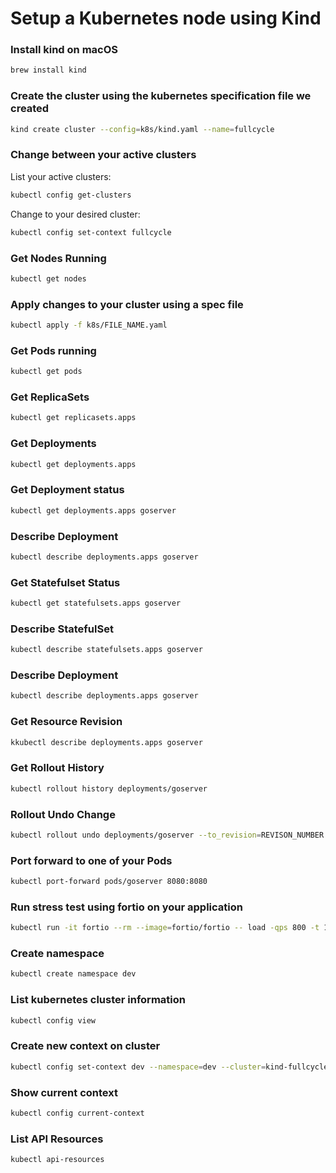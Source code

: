 # Setup a Kubernetes node using Kind

### Install kind on macOS
```sh
brew install kind
```

### Create the cluster using the kubernetes specification file we created
```sh
kind create cluster --config=k8s/kind.yaml --name=fullcycle
```

### Change between your active clusters
List your active clusters:
```sh
kubectl config get-clusters
```

Change to your desired cluster:
```sh
kubectl config set-context fullcycle
```

### Get Nodes Running
```sh
kubectl get nodes
```

### Apply changes to your cluster using a spec file
```sh
kubectl apply -f k8s/FILE_NAME.yaml
```

### Get Pods running
```sh
kubectl get pods
```

### Get ReplicaSets
```sh
kubectl get replicasets.apps
```

### Get Deployments
```sh
kubectl get deployments.apps
```

### Get Deployment status
```sh
kubectl get deployments.apps goserver
```

### Describe Deployment
```sh
kubectl describe deployments.apps goserver
```

### Get Statefulset Status
```sh
kubectl get statefulsets.apps goserver
```

### Describe StatefulSet
```sh
kubectl describe statefulsets.apps goserver
```

### Describe Deployment
```sh
kubectl describe deployments.apps goserver
```

### Get Resource Revision
```sh
kkubectl describe deployments.apps goserver
```

### Get Rollout History
```sh
kubectl rollout history deployments/goserver
```

### Rollout Undo Change
```sh
kubectl rollout undo deployments/goserver --to_revision=REVISON_NUMBER
```

### Port forward to one of your Pods
```sh
kubectl port-forward pods/goserver 8080:8080
```

### Run stress test using fortio on your application
```sh
kubectl run -it fortio --rm --image=fortio/fortio -- load -qps 800 -t 120s -c 70 "http://goserver-service:8000/healthz"
```

### Create namespace
```sh
kubectl create namespace dev
```

### List kubernetes cluster information

```sh
kubectl config view
```

### Create new context on cluster
```sh
kubectl config set-context dev --namespace=dev --cluster=kind-fullcycle --user=kind-fullcycle
```

### Show current context
```sh
kubectl config current-context
```

### List API Resources
```sh
kubectl api-resources
```